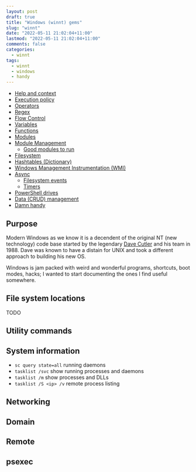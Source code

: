 ```yaml
---
layout: post
draft: true
title: "Windows (winnt) gems"
slug: "winnt"
date: "2022-05-11 21:02:04+11:00"
lastmod: "2022-05-11 21:02:04+11:00"
comments: false
categories:
  - winnt
tags:
  - winnt
  - windows
  - handy
---
```


- [Help and context](#help-and-context)
- [Execution policy](#execution-policy)
- [Operators](#operators)
- [Regex](#regex)
- [Flow Control](#flow-control)
- [Variables](#variables)
- [Functions](#functions)
- [Modules](#modules)
- [Module Management](#module-management)
    - [Good modules to run](#good-modules-to-run)
- [Filesystem](#filesystem)
- [Hashtables (Dictionary)](#hashtables-dictionary)
- [Windows Management Instrumentation (WMI)](#windows-management-instrumentation-wmi)
- [Async](#async)
    - [Filesystem events](#filesystem-events)
    - [Timers](#timers)
- [PowerShell drives](#powershell-drives)
- [Data (CRUD) management](#data-crud-management)
- [Damn handy](#damn-handy)

## Purpose

Modern Windows as we know it is a decendent of the original NT (new technology) code base started by the legendary [Dave Cutler](https://en.wikipedia.org/wiki/Dave_Cutler) and his team in 1988. Dave was known to have a distain for UNIX and took a different approach to building his new OS.

Windows is jam packed with weird and wonderful programs, shortcuts, boot modes, hacks; I wanted to start documenting the ones I find useful somewhere.


## File system locations

TODO



## Utility commands




## System information

- `sc query state=all` running daemons
- `tasklist /svc` show running processes and daemons
- `tasklist /m` show processes and DLLs
- `tasklist /S <ip> /v` remote process listing



## Networking


## Domain


## Remote


## psexec

